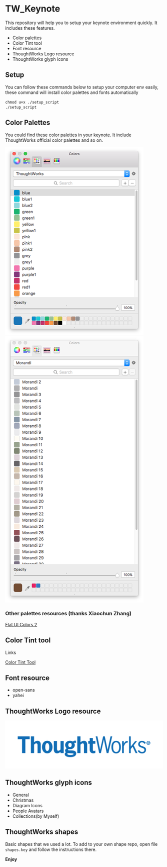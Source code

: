 # TW_Keynote

This repository will help you to setup your keynote environment quickly.
It includes these features.

- Color palettes
- Color Tint tool
- Font resource
- ThoughtWorks Logo resource
- ThoughtWorks glyph icons

## Setup

You can follow these commands below to setup your computer env easily, these command will install color palettes and fonts automatically

```
chmod u+x ./setup_script
./setup_script
```

## Color Palettes

You could find these color palettes in your keynote. It include ThoughtWorks official color palettes and so on.

![Keynote Color Palettes](/Color_Palettes/TW_color_palettes.png)
![Morandi Color Palettes](/Color_Palettes/Morandi_color_palettes.png)

### Other palettes resources (thanks Xiaochun Zhang)
[Flat UI Colors 2](https://flatuicolors.com/)

## Color Tint tool

Links

[Color Tint Tool](https://thoughtworks.jiveon.com/groups/image-tinter)

## Font resource

- open-sans
- yahei

## ThoughtWorks Logo resource

![Keynote Logo Example](/Resource/Logo/TW%20Colour%20Logos_trans_ocean.png)

## ThoughtWorks glyph icons

- General
- Christmas
- Diagram Icons
- People Avatars
- Collections(by Myself)

## ThoughtWorks shapes

Basic shapes that we used a lot. To add to your own shape repo, open file `shapes.key` and follow the instructions there.

**Enjoy**
